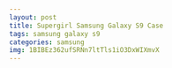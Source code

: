 ```yaml
---
layout: post
title: Supergirl Samsung Galaxy S9 Case
tags: samsung galaxy s9
categories: samsung
img: 1BIBEz362ufSRNn7ltTls1iO3DxWIXmvX
---
```

